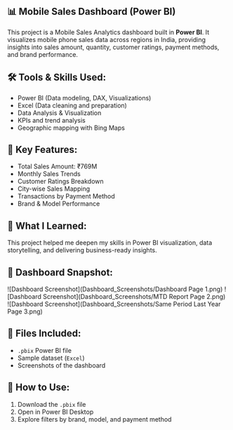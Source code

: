 ## 📊 Mobile Sales Dashboard (Power BI)

This project is a Mobile Sales Analytics dashboard built in **Power BI**. It visualizes mobile phone sales data across regions in India, providing insights into sales amount, quantity, customer ratings, payment methods, and brand performance.

## 🛠️ Tools & Skills Used:
- Power BI (Data modeling, DAX, Visualizations)
- Excel (Data cleaning and preparation)
- Data Analysis & Visualization
- KPIs and trend analysis
- Geographic mapping with Bing Maps

## 📌 Key Features:
- Total Sales Amount: ₹769M
- Monthly Sales Trends
- Customer Ratings Breakdown
- City-wise Sales Mapping
- Transactions by Payment Method
- Brand & Model Performance

## 🧠 What I Learned:
This project helped me deepen my skills in Power BI visualization, data storytelling, and delivering business-ready insights.

## 📸 Dashboard Snapshot:
![Dashboard Screenshot](Dashboard_Screenshots/Dashboard Page 1.png)
![Dashboard Screenshot](Dashboard_Screenshots/MTD Report Page 2.png)
![Dashboard Screenshot](Dashboard_Screenshots/Same Period Last Year Page 3.png)

## 📂 Files Included:
- `.pbix` Power BI file
- Sample dataset (`Excel`)
- Screenshots of the dashboard

## 📎 How to Use:
1. Download the `.pbix` file
2. Open in Power BI Desktop
3. Explore filters by brand, model, and payment method
